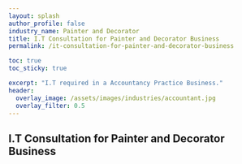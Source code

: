 ```yaml
---
layout: splash 
author_profile: false 
industry_name: Painter and Decorator
title: I.T Consultation for Painter and Decorator Business
permalink: /it-consultation-for-painter-and-decorator-business

toc: true
toc_sticky: true

excerpt: "I.T required in a Accountancy Practice Business."
header:
  overlay_image: /assets/images/industries/accountant.jpg
  overlay_filter: 0.5 
---
```


## I.T Consultation for Painter and Decorator Business